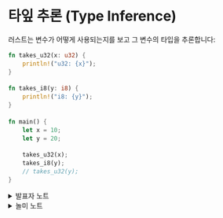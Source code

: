 # 타잎 추론 (Type Inference)

러스트는 변수가 어떻게 사용되는지를 보고 그 변수의 타입을 추론합니다:

```rust
fn takes_u32(x: u32) {
    println!("u32: {x}");
}

fn takes_i8(y: i8) {
    println!("i8: {y}");
}

fn main() {
    let x = 10;
    let y = 20;

    takes_u32(x);
    takes_i8(y);
    // takes_u32(y);
}
```

<details>

<summary>발표자 노트</summary>

이 슬라이드는, 러스트 컴파일러가 변수가 어떻게 선언되어 있고, 어떻게 사용되는지를 제약 조건으로 삼아서 변수의 타입을 추론하는 모습을 보여줍니다.

여기서 중요한 것은, 이렇게 명시적인 타입을 생략하고 선언되었다고 해서 “어떤 타입“이라도 다 담을 수 있는 타입이 되는 것은 아니라는 점입니다. 명시적인 타입 선언이 있던 없던, 컴파일러가 생성한 머신코드는 동일합니다. 컴파일러는 단지 타입 선언을 생략할 수 있도록 해서 프로그래머가 더 간결한 코드를 쓸 수 있도록 도와줄 뿐입니다.

아래 코드는, 제네릭 컨테이너를 쓸 때 컨테이터 안에 포함된 데이터의 타입을 명시적으로 쓰지 않고 `_`로 대체하여도 된다는 것을 보여줍니다:

```rust
fn main() {
    let mut v = Vec::new();
    v.push((10, false));
    v.push((20, true));
    println!("v: {v:?}");

    let vv = v.iter().collect::<std::collections::HashSet<_>>();
    println!("vv: {vv:?}");
}
```

[`collect`](https://doc.rust-lang.org/stable/std/iter/trait.Iterator.html#method.collect)는 [`HashSet`](https://doc.rust-lang.org/std/iter/trait.FromIterator.html)을 구현한 `FromIterator`에 의존합니다.

</details>

<details>

<summary>놀미 노트</summary>

* 러스트 분석기(rust analyzer)는 추론된 타잎을 표시해줍니다. auto, var를 사용할 때 타잎을 알 수 없어 불편했던 점을 개선한 기능입니다.

<img src="../.gitbook/assets/image (3).png" alt="" data-size="original">

* FromIterator는 Iterator로부터 해당 타잎을 만들 수 있다는 약속입니다. HashSet, Vec 등의 컬렉션들은 모두 이들 트레이트를 구현하고 있습니다. 트레이트를 통한 약속, 이의 구현에 대해서는 나중에 더 자세히 나옵니다.

</details>
